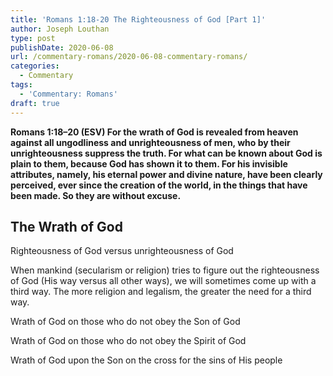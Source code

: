 ```yaml
---
title: 'Romans 1:18-20 The Righteousness of God [Part 1]'
author: Joseph Louthan
type: post
publishDate: 2020-06-08
url: /commentary-romans/2020-06-08-commentary-romans/
categories:
  - Commentary
tags:
  - 'Commentary: Romans'
draft: true
---
```


**Romans 1:18–20 (ESV) For the wrath of God is revealed from heaven against all ungodliness and unrighteousness of men, who by their unrighteousness suppress the truth.  For what can be known about God is plain to them, because God has shown it to them.  For his invisible attributes, namely, his eternal power and divine nature, have been clearly perceived, ever since the creation of the world, in the things that have been made. So they are without excuse.** 

## The Wrath of God

Righteousness of God versus unrighteousness of God

When mankind (secularism or religion) tries to figure out the righteousness of God (His way versus all other ways), we will sometimes come up with a third way. The more religion and legalism, the greater the need for a third way.

Wrath of God on those who do not obey the Son of God

Wrath of God on those who do not obey the Spirit of God

Wrath of God upon the Son on the cross for the sins of His people

